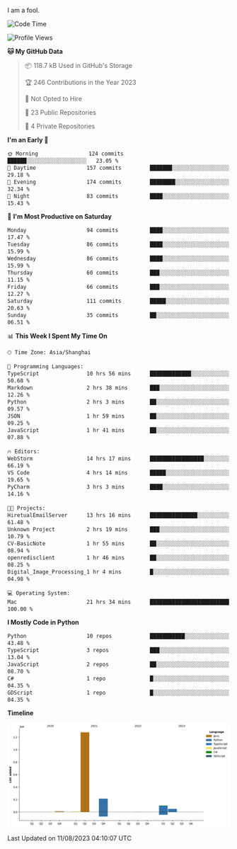 I am a fool.

<!--START_SECTION:waka-->
![Code Time](http://img.shields.io/badge/Code%20Time-608%20hrs%205%20mins-blue)

![Profile Views](http://img.shields.io/badge/Profile%20Views-1-blue)

**🐱 My GitHub Data** 

> 📦 118.7 kB Used in GitHub's Storage 
 > 
> 🏆 246 Contributions in the Year 2023
 > 
> 🚫 Not Opted to Hire
 > 
> 📜 23 Public Repositories 
 > 
> 🔑 4 Private Repositories 
 > 
**I'm an Early 🐤** 

```text
🌞 Morning                124 commits         ██████░░░░░░░░░░░░░░░░░░░   23.05 % 
🌆 Daytime                157 commits         ███████░░░░░░░░░░░░░░░░░░   29.18 % 
🌃 Evening                174 commits         ████████░░░░░░░░░░░░░░░░░   32.34 % 
🌙 Night                  83 commits          ████░░░░░░░░░░░░░░░░░░░░░   15.43 % 
```
📅 **I'm Most Productive on Saturday** 

```text
Monday                   94 commits          ████░░░░░░░░░░░░░░░░░░░░░   17.47 % 
Tuesday                  86 commits          ████░░░░░░░░░░░░░░░░░░░░░   15.99 % 
Wednesday                86 commits          ████░░░░░░░░░░░░░░░░░░░░░   15.99 % 
Thursday                 60 commits          ███░░░░░░░░░░░░░░░░░░░░░░   11.15 % 
Friday                   66 commits          ███░░░░░░░░░░░░░░░░░░░░░░   12.27 % 
Saturday                 111 commits         █████░░░░░░░░░░░░░░░░░░░░   20.63 % 
Sunday                   35 commits          ██░░░░░░░░░░░░░░░░░░░░░░░   06.51 % 
```


📊 **This Week I Spent My Time On** 

```text
🕑︎ Time Zone: Asia/Shanghai

💬 Programming Languages: 
TypeScript               10 hrs 56 mins      █████████████░░░░░░░░░░░░   50.68 % 
Markdown                 2 hrs 38 mins       ███░░░░░░░░░░░░░░░░░░░░░░   12.26 % 
Python                   2 hrs 3 mins        ██░░░░░░░░░░░░░░░░░░░░░░░   09.57 % 
JSON                     1 hr 59 mins        ██░░░░░░░░░░░░░░░░░░░░░░░   09.25 % 
JavaScript               1 hr 41 mins        ██░░░░░░░░░░░░░░░░░░░░░░░   07.88 % 

🔥 Editors: 
WebStorm                 14 hrs 17 mins      █████████████████░░░░░░░░   66.19 % 
VS Code                  4 hrs 14 mins       █████░░░░░░░░░░░░░░░░░░░░   19.65 % 
PyCharm                  3 hrs 3 mins        ████░░░░░░░░░░░░░░░░░░░░░   14.16 % 

🐱‍💻 Projects: 
HiretualEmailServer      13 hrs 16 mins      ███████████████░░░░░░░░░░   61.48 % 
Unknown Project          2 hrs 19 mins       ███░░░░░░░░░░░░░░░░░░░░░░   10.79 % 
CV-BasicNote             1 hr 55 mins        ██░░░░░░░░░░░░░░░░░░░░░░░   08.94 % 
openredisclient          1 hr 46 mins        ██░░░░░░░░░░░░░░░░░░░░░░░   08.25 % 
Digital_Image_Processing_1 hr 4 mins         █░░░░░░░░░░░░░░░░░░░░░░░░   04.98 % 

💻 Operating System: 
Mac                      21 hrs 34 mins      █████████████████████████   100.00 % 
```

**I Mostly Code in Python** 

```text
Python                   10 repos            ███████████░░░░░░░░░░░░░░   43.48 % 
TypeScript               3 repos             ███░░░░░░░░░░░░░░░░░░░░░░   13.04 % 
JavaScript               2 repos             ██░░░░░░░░░░░░░░░░░░░░░░░   08.70 % 
C#                       1 repo              █░░░░░░░░░░░░░░░░░░░░░░░░   04.35 % 
GDScript                 1 repo              █░░░░░░░░░░░░░░░░░░░░░░░░   04.35 % 
```



**Timeline**

![Lines of Code chart](https://raw.githubusercontent.com/VeejaLiu/VeejaLiu/master/assets/bar_graph.png)


 Last Updated on 11/08/2023 04:10:07 UTC
<!--END_SECTION:waka-->
